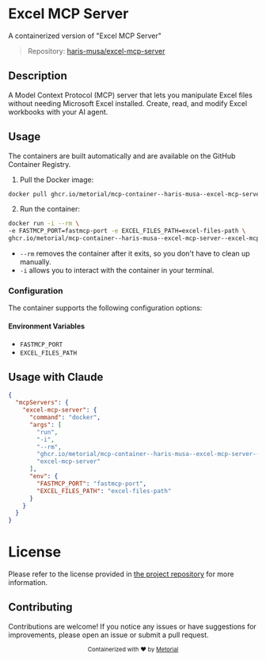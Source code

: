 
# Excel MCP Server

A containerized version of "Excel MCP Server"

> Repository: [haris-musa/excel-mcp-server](https://github.com/haris-musa/excel-mcp-server)

## Description

A Model Context Protocol (MCP) server that lets you manipulate Excel files without needing Microsoft Excel installed. Create, read, and modify Excel workbooks with your AI agent.


## Usage

The containers are built automatically and are available on the GitHub Container Registry.

1. Pull the Docker image:

```bash
docker pull ghcr.io/metorial/mcp-container--haris-musa--excel-mcp-server--excel-mcp-server
```

2. Run the container:

```bash
docker run -i --rm \ 
-e FASTMCP_PORT=fastmcp-port -e EXCEL_FILES_PATH=excel-files-path \
ghcr.io/metorial/mcp-container--haris-musa--excel-mcp-server--excel-mcp-server  "excel-mcp-server"
```

- `--rm` removes the container after it exits, so you don't have to clean up manually.
- `-i` allows you to interact with the container in your terminal.



### Configuration

The container supports the following configuration options:




#### Environment Variables

- `FASTMCP_PORT`
- `EXCEL_FILES_PATH`




## Usage with Claude

```json
{
  "mcpServers": {
    "excel-mcp-server": {
      "command": "docker",
      "args": [
        "run",
        "-i",
        "--rm",
        "ghcr.io/metorial/mcp-container--haris-musa--excel-mcp-server--excel-mcp-server",
        "excel-mcp-server"
      ],
      "env": {
        "FASTMCP_PORT": "fastmcp-port",
        "EXCEL_FILES_PATH": "excel-files-path"
      }
    }
  }
}
```

# License

Please refer to the license provided in [the project repository](https://github.com/haris-musa/excel-mcp-server) for more information.

## Contributing

Contributions are welcome! If you notice any issues or have suggestions for improvements, please open an issue or submit a pull request.

<div align="center">
  <sub>Containerized with ❤️ by <a href="https://metorial.com">Metorial</a></sub>
</div>
  